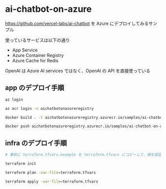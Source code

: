 # ai-chatbot-on-azure

https://github.com/vercel-labs/ai-chatbot を Azure にデプロイしてみるサンプル

使っているサービスは以下の通り

- App Service
- Azure Container Registry
- Azure Cache for Redis

OpenAI は Azure AI services ではなく、OpenAI の API を直接使っている

## app のデプロイ手順

```bash
az login

az acr login -n aichatbotonazureregistry

docker build . -t aichatbotonazureregistry.azurecr.io/samples/ai-chatbot-on-azure:latest

docker push aichatbotonazureregistry.azurecr.io/samples/ai-chatbot-on-azure:latest
```

## infra のデプロイ手順

```bash
# 事前に terraform.tfvars.example を terraform.tfvars にコピーして、値を設定する

terraform init

terraform plan -var-file=terraform.tfvars

terraform apply -var-file=terraform.tfvars
```
